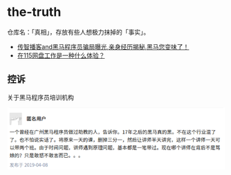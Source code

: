# the-truth
仓库名：「真相」，存放有些人想极力抹掉的「事实」。

- [传智播客and黑马程序员骗局曝光,亲身经历揭秘,黑马您变味了！][1]
- [在115网盘工作是一种什么体验？][2]

## 控诉

关于黑马程序员培训机构

[![](001.png)][3]

[1]: http://www.8-008.com/newsDetail/7381.html
[2]: https://www.zhihu.com/question/27310956
[3]: https://www.zhihu.com/question/21414830/answer/644376519
